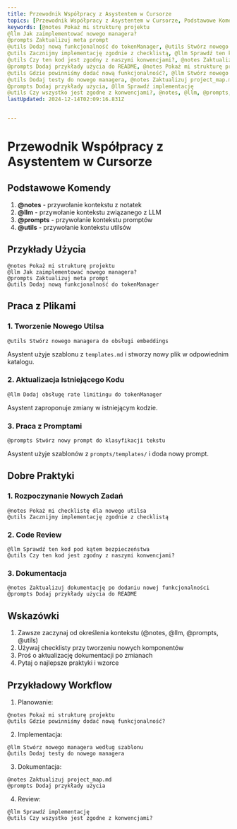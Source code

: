 ```yaml
---
title: Przewodnik Współpracy z Asystentem w Cursorze
topics: [Przewodnik Współpracy z Asystentem w Cursorze, Podstawowe Komendy, Przykłady Użycia, Praca z Plikami, 1. Tworzenie Nowego Utilsa, 2. Aktualizacja Istniejącego Kodu, 3. Praca z Promptami, Dobre Praktyki, 1. Rozpoczynanie Nowych Zadań, 2. Code Review, 3. Dokumentacja, Wskazówki, Przykładowy Workflow]
keywords: [@notes Pokaż mi strukturę projektu
@llm Jak zaimplementować nowego managera?
@prompts Zaktualizuj meta prompt
@utils Dodaj nową funkcjonalność do tokenManager, @utils Stwórz nowego managera do obsługi embeddings, @llm Dodaj obsługę rate limitingu do tokenManager, @prompts Stwórz nowy prompt do klasyfikacji tekstu, @notes Pokaż mi checklistę dla nowego utilsa
@utils Zacznijmy implementację zgodnie z checklistą, @llm Sprawdź ten kod pod kątem bezpieczeństwa
@utils Czy ten kod jest zgodny z naszymi konwencjami?, @notes Zaktualizuj dokumentację po dodaniu nowej funkcjonalności
@prompts Dodaj przykłady użycia do README, @notes Pokaż mi strukturę projektu
@utils Gdzie powinniśmy dodać nową funkcjonalność?, @llm Stwórz nowego managera według szablonu
@utils Dodaj testy do nowego managera, @notes Zaktualizuj project_map.md
@prompts Dodaj przykłady użycia, @llm Sprawdź implementację
@utils Czy wszystko jest zgodne z konwencjami?, @notes, @llm, @prompts, @utils]
lastUpdated: 2024-12-14T02:09:16.831Z


---
```


# Przewodnik Współpracy z Asystentem w Cursorze

## Podstawowe Komendy
1. **@notes** - przywołanie kontekstu z notatek
2. **@llm** - przywołanie kontekstu związanego z LLM
3. **@prompts** - przywołanie kontekstu promptów
4. **@utils** - przywołanie kontekstu utilsów

## Przykłady Użycia
```
@notes Pokaż mi strukturę projektu
@llm Jak zaimplementować nowego managera?
@prompts Zaktualizuj meta prompt
@utils Dodaj nową funkcjonalność do tokenManager
```

## Praca z Plikami

### 1. Tworzenie Nowego Utilsa
```
@utils Stwórz nowego managera do obsługi embeddings
```
Asystent użyje szablonu z `templates.md` i stworzy nowy plik w odpowiednim katalogu.

### 2. Aktualizacja Istniejącego Kodu
```
@llm Dodaj obsługę rate limitingu do tokenManager
```
Asystent zaproponuje zmiany w istniejącym kodzie.

### 3. Praca z Promptami
```
@prompts Stwórz nowy prompt do klasyfikacji tekstu
```
Asystent użyje szablonów z `prompts/templates/` i doda nowy prompt.

## Dobre Praktyki

### 1. Rozpoczynanie Nowych Zadań
```
@notes Pokaż mi checklistę dla nowego utilsa
@utils Zacznijmy implementację zgodnie z checklistą
```

### 2. Code Review
```
@llm Sprawdź ten kod pod kątem bezpieczeństwa
@utils Czy ten kod jest zgodny z naszymi konwencjami?
```

### 3. Dokumentacja
```
@notes Zaktualizuj dokumentację po dodaniu nowej funkcjonalności
@prompts Dodaj przykłady użycia do README
```

## Wskazówki
1. Zawsze zaczynaj od określenia kontekstu (@notes, @llm, @prompts, @utils)
2. Używaj checklisty przy tworzeniu nowych komponentów
3. Proś o aktualizację dokumentacji po zmianach
4. Pytaj o najlepsze praktyki i wzorce

## Przykładowy Workflow

1. Planowanie:
```
@notes Pokaż mi strukturę projektu
@utils Gdzie powinniśmy dodać nową funkcjonalność?
```

2. Implementacja:
```
@llm Stwórz nowego managera według szablonu
@utils Dodaj testy do nowego managera
```

3. Dokumentacja:
```
@notes Zaktualizuj project_map.md
@prompts Dodaj przykłady użycia
```

4. Review:
```
@llm Sprawdź implementację
@utils Czy wszystko jest zgodne z konwencjami?
``` 